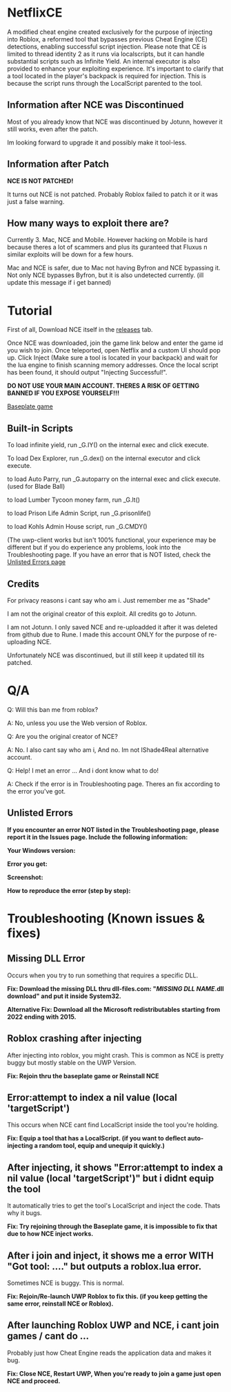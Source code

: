 # NetflixCE

A modified cheat engine created exclusively for the purpose of injecting into Roblox, a reformed tool that bypasses previous Cheat Engine (CE) detections, enabling successful script injection. Please note that CE is limited to thread identity 2 as it runs via localscripts, but it can handle substantial scripts such as Infinite Yield. An internal executor is also provided to enhance your exploiting experience. It's important to clarify that a tool located in the player's backpack is required for injection. This is because the script runs through the LocalScript parented to the tool.

## Information after NCE was Discontinued

Most of you already know that NCE was discontinued by Jotunn, however it still works, even after the patch.

Im looking forward to upgrade it and possibly make it tool-less.

## Information after Patch

**NCE IS NOT PATCHED!**

It turns out NCE is not patched. Probably Roblox failed to patch it or it was just a false warning.

## How many ways to exploit there are?

Currently 3. Mac, NCE and Mobile. However hacking on Mobile is hard because theres a lot of scammers and plus its guranteed that Fluxus n similar exploits will be down for a few hours.

Mac and NCE is safer, due to Mac not having Byfron and NCE bypassing it. Not only NCE bypasses Byfron, but it is also undetected currently. (ill update this message if i get banned)

# Tutorial

First of all, Download NCE itself in the [releases](https://github.com/IShade4Real/NetflixCE/releases) tab.

Once NCE was downloaded, join the game link below and enter the game id you wish to join. Once teleported, open Netflix and a custom UI should pop up. Click Inject (Make sure a tool is located in your backpack) and wait for the lua engine to finish scanning memory addresses. Once the local script has been found, it should output "Injecting Successful!".

**DO NOT USE YOUR MAIN ACCOUNT. THERES A RISK OF GETTING BANNED IF YOU EXPOSE YOURSELF!!!**
 
[Baseplate game](https://www.roblox.com/games/16161951274/Baseplate)

## Built-in Scripts

To load infinite yield, run _G.IY() on the internal exec and click execute.

To load Dex Explorer, run _G.dex() on the internal executor and click execute.

to load Auto Parry, run _G.autoparry on the internal exec and click execute. (used for Blade Ball)

to load Lumber Tycoon money farm, run _G.lt()

to load Prison Life Admin Script, run _G.prisonlife()

to load Kohls Admin House script, run _G.CMDY()

(The uwp-client works but isn't 100% functional, your experience may be different but if you do experience any problems, look into the Troubleshooting page. If you have an error that is NOT listed, check the [Unlisted Errors page](https://github.com/IShade4Real/NetflixCE/?tab=readme-ov-file#unlisted-errors)

## Credits

For privacy reasons i cant say who am i. Just remember me as "Shade"

I am not the original creator of this exploit. All credits go to Jotunn.

I am not Jotunn. I only saved NCE and re-uploadded it after it was deleted from github due to Rune. I made this account ONLY for the purpose of re-uploading NCE.

Unfortunately NCE was discontinued, but ill still keep it updated till its patched.

# Q/A

Q: Will this ban me from roblox?

A: No, unless you use the Web version of Roblox.


Q: Are you the original creator of NCE?

A: No. I also cant say who am i, And no. Im not IShade4ReaI alternative account.


Q: Help! I met an error ... And i dont know what to do!

A: Check if the error is in Troubleshooting page. Theres an fix according to the error you've got.

## Unlisted Errors

**If you encounter an error NOT listed in the Troubleshooting page, please report it in the Issues page. Include the following information:**

**Your Windows version:**

**Error you get:**

**Screenshot:**

**How to reproduce the error (step by step):**

# Troubleshooting (Known issues & fixes)

## Missing DLL Error

Occurs when you try to run something that requires a specific DLL.

**Fix: Download the missing DLL thru dll-files.com: "*MISSING DLL NAME*.dll download" and put it inside System32.**

**Alternative Fix: Download all the Microsoft redistributables starting from 2022 ending with 2015.**

## Roblox crashing after injecting

After injecting into roblox, you might crash. This is common as NCE is pretty buggy but mostly stable on the UWP Version.

**Fix: Rejoin thru the baseplate game or Reinstall NCE**

## Error:attempt to index a nil value (local 'targetScript')

This occurs when NCE cant find LocalScript inside the tool you're holding.

**Fix: Equip a tool that has a LocalScript. (if you want to deflect auto-injecting a random tool, equip and unequip it quickly.)**

## After injecting, it shows "Error:attempt to index a nil value (local 'targetScript')" but i didnt equip the tool

It automatically tries to get the tool's LocalScript and inject the code. Thats why it bugs.

**Fix: Try rejoining through the Baseplate game, it is impossible to fix that due to how NCE inject works.**

## After i join and inject, it shows me a error WITH "Got tool: ...." but outputs a roblox.lua error.

Sometimes NCE is buggy. This is normal.

**Fix: Rejoin/Re-launch UWP Roblox to fix this. (if you keep getting the same error, reinstall NCE or Roblox).**

## After launching Roblox UWP and NCE, i cant join games / cant do ...

Probably just how Cheat Engine reads the application data and makes it bug.

**Fix: Close NCE, Restart UWP, When you're ready to join a game just open NCE and proceed.**
